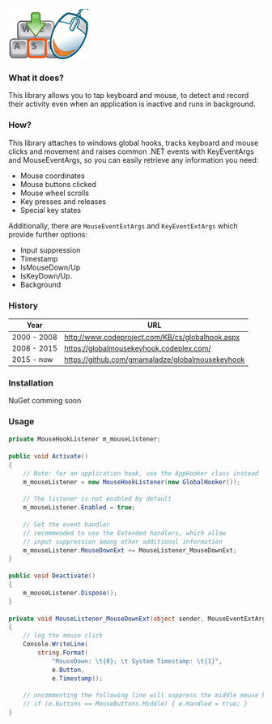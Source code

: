 ![Global Mouse and Keyboard Hooking Library in c#](/mouse-keyboard-hook-logo.png)

### What it does?

This library allows you to tap keyboard and mouse, to detect and record their activity even when an application is inactive and runs in background.

### How?
This library attaches to windows global hooks, tracks keyboard and mouse clicks and movement and raises common .NET events with KeyEventArgs and MouseEventArgs, so you can easily retrieve any information you need:
* Mouse coordinates
* Mouse buttons clicked
* Mouse wheel scrolls
* Key presses and releases
* Special key states

Additionally, there are `MouseEventExtArgs` and `KeyEventExtArgs` which provide further options:
* Input suppression
* Timestamp
* IsMouseDown/Up
* IsKeyDown/Up.
* Background

### History

|  Year       |     URL
--------------|--------------------------------
| 2000 - 2008 | http://www.codeproject.com/KB/cs/globalhook.aspx
| 2008 - 2015 | https://globalmousekeyhook.codeplex.com/
| 2015 - now  | https://github.com/gmamaladze/globalmousekeyhook

### Installation

NuGet comming soon

### Usage

```csharp
private MouseHookListener m_mouseListener;

public void Activate()
{
    // Note: for an application hook, use the AppHooker class instead
    m_mouseListener = new MouseHookListener(new GlobalHooker());

    // The listener is not enabled by default
    m_mouseListener.Enabled = true;

    // Set the event handler
    // recommended to use the Extended handlers, which allow 
    // input suppression among other additional information
    m_mouseListener.MouseDownExt += MouseListener_MouseDownExt;
}

public void Deactivate()
{
    m_mouseListener.Dispose();
}

private void MouseListener_MouseDownExt(object sender, MouseEventExtArgs e)
{
    // log the mouse click
    Console.WriteLine(
        string.Format(
            "MouseDown: \t{0}; \t System Timestamp: \t{1}", 
            e.Button, 
            e.Timestamp));

    // uncommenting the following line will suppress the middle mouse button click
    // if (e.Buttons == MouseButtons.Middle) { e.Handled = true; }
}
```
